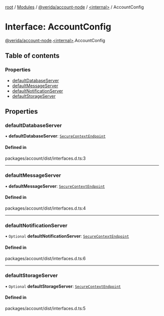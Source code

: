 [root](../README.md) / [Modules](../modules.md) / [@verida/account-node](../modules/verida_account_node.md) / [<internal\>](../modules/verida_account_node._internal_.md) / AccountConfig

# Interface: AccountConfig

[@verida/account-node](../modules/verida_account_node.md).[<internal\>](../modules/verida_account_node._internal_.md).AccountConfig

## Table of contents

### Properties

- [defaultDatabaseServer](verida_account_node._internal_.AccountConfig.md#defaultdatabaseserver)
- [defaultMessageServer](verida_account_node._internal_.AccountConfig.md#defaultmessageserver)
- [defaultNotificationServer](verida_account_node._internal_.AccountConfig.md#defaultnotificationserver)
- [defaultStorageServer](verida_account_node._internal_.AccountConfig.md#defaultstorageserver)

## Properties

### defaultDatabaseServer

• **defaultDatabaseServer**: [`SecureContextEndpoint`](verida_account_node._internal_.SecureContextEndpoint.md)

#### Defined in

packages/account/dist/interfaces.d.ts:3

___

### defaultMessageServer

• **defaultMessageServer**: [`SecureContextEndpoint`](verida_account_node._internal_.SecureContextEndpoint.md)

#### Defined in

packages/account/dist/interfaces.d.ts:4

___

### defaultNotificationServer

• `Optional` **defaultNotificationServer**: [`SecureContextEndpoint`](verida_account_node._internal_.SecureContextEndpoint.md)

#### Defined in

packages/account/dist/interfaces.d.ts:6

___

### defaultStorageServer

• `Optional` **defaultStorageServer**: [`SecureContextEndpoint`](verida_account_node._internal_.SecureContextEndpoint.md)

#### Defined in

packages/account/dist/interfaces.d.ts:5
